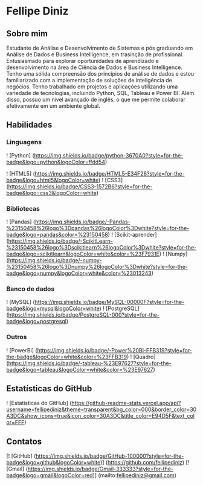 # Fellipe Diniz

## Sobre mim

Estudante de Análise e Desenvolvimento de Sistemas e pós graduando em Análise de Dados e Business Intelligence, em trasinção de profissional. Entusiasmado para explorar oportunidades de aprendizado e desenvolvimento na área de Ciência de Dados e Business Intelligence. Tenho uma sólida compreensão dos princípios de análise de dados e estou familiarizado com a implementação de soluções de inteligência de negócios. Tenho trabalhado em projetos e aplicações utilizando uma variedade de tecnologias, incluindo Python, SQL, Tableau e Power BI. Além disso, possuo um nível avançado de inglês, o que me permite colaborar efetivamente em um ambiente global.

## Habilidades

### Linguagens
! [Python] (https://img.shields.io/badge/python-3670A0?style=for-the-badge&logo=python&logoColor=ffdd54)


! [HTML5] (https://img.shields.io/badge/HTML5-E34F26?style=for-the-badge&logo=html5&logoColor=white)
! [CSS3] (https://img.shields.io/badge/CSS3-1572B6?style=for-the-badge&logo=css3&logoColor=white)

### Bibliotecas
! [Pandas] (https://img.shields.io/badge/-Pandas-%23150458%26logo%3Dpandas%26logoColor%3Dwhite?style=for-the-badge&logo=pandas&color=%23150458)
! [Scikit-aprender] (https://img.shields.io/badge/-ScikitLearn-%23150458%26logo%3Dscikitlearn%26logoColor%3Dwhite?style=for-the-badge&logo=scikitlearn&logoColor=white&color=%23F7931E)
! [Numpy] (https://img.shields.io/badge/-numpy-%23150458%26logo%3Dnumpy%26logoColor%3Dwhite?style=for-the-badge&logo=numpy&logoColor=white&color=%23013243)

### Banco de dados
! [MySQL] (https://img.shields.io/badge/MySQL-00000F?style=for-the-badge&logo=mysql&logoColor=white)
! [PostgreSQL] (https://img.shields.io/badge/PostgreSQL-000?style=for-the-badge&logo=postgresql)

### Outros

! [PowerBi] (https://img.shields.io/badge/-Power%20BI-FFB319?style=for-the-badge&logoColor=white&color=%23FFB319)
! [Quadro] (https://img.shields.io/badge/-tableau-%23E97627?style=for-the-badge&logo=tableau&logoColor=white&color=%23E97627)


## Estatísticas do GitHub

! [Estatísticas do GitHub] (https://github-readme-stats.vercel.app/api?username=fellipediniz&theme=transparent&bg_color=000&border_color=30A3DC&show_icons=true&icon_color=30A3DC&title_color=E94D5F&text_color=FFF)


## Contatos

[! [GitHub] (https://img.shields.io/badge/GitHub-100000?style=for-the-badge&logo=github&logoColor=white)] (https://github.com/fellipediniz)
[! [Gmail] (https://img.shields.io/badge/Gmail-333333?style=for-the-badge&logo=gmail&logoColor=red)] (mailto:fellipediniz@gmail.com)

